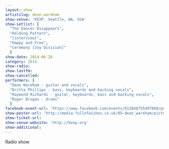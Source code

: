 ```yaml
---
layout: show
artistslug: dean-wareham
show-venue: 'KEXP, Seattle, WA, USA'
show-setlist: [
  "The Dancer Disappears",
  "Holding Pattern",
  "[interview]",
  "Happy and Free",
  "Ceremony [Joy Division]"
  ]
show-date: 2014-06-28
category: 2014
show-radio: 
show-lastfm: 
show-cancelled: 
performers: [
  "Dean Wareham - guitar and vocals",
  "Britta Phillips - bass, keyboards and backing vocals",
  "Raymond Richards - guitar, keyboards, bass and backing vocals",
  "Roger Brogan - drums"
  ]
facebook-event-url: 'https://www.facebook.com/events/612848755497868/permalink/612848758831201/'
show-poster-url: 'http://media.fullofwishes.co.uk/05-dean_wareham/pictures/dean-wareham-kexp-instagram.jpg'
show-ticket-url: 
show-venue-website: 'http://kexp.org'
show-additional: 
---
```

Radio show